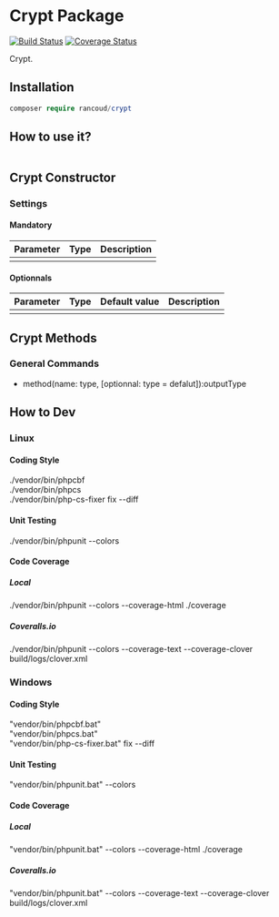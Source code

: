 # Crypt Package

[![Build Status](https://travis-ci.org/rancoud/Crypt.svg?branch=master)](https://travis-ci.org/rancoud/Crypt) [![Coverage Status](https://coveralls.io/repos/github/rancoud/Crypt/badge.svg?branch=master)](https://coveralls.io/github/rancoud/Crypt?branch=master)

Crypt.  

## Installation
```php
composer require rancoud/crypt
```

## How to use it?
```php

```

## Crypt Constructor
### Settings
#### Mandatory
| Parameter | Type | Description |
| --- | --- | --- |
|  |  |  |

#### Optionnals
| Parameter | Type | Default value | Description |
| --- | --- | --- | --- |
|  |  |  |  |

## Crypt Methods
### General Commands  
* method(name: type, [optionnal: type = defalut]):outputType  


## How to Dev
### Linux
#### Coding Style
./vendor/bin/phpcbf  
./vendor/bin/phpcs  
./vendor/bin/php-cs-fixer fix --diff  
#### Unit Testing
./vendor/bin/phpunit --colors  
#### Code Coverage
##### Local
./vendor/bin/phpunit --colors --coverage-html ./coverage
##### Coveralls.io
./vendor/bin/phpunit --colors --coverage-text --coverage-clover build/logs/clover.xml  

### Windows
#### Coding Style
"vendor/bin/phpcbf.bat"  
"vendor/bin/phpcs.bat"  
"vendor/bin/php-cs-fixer.bat" fix --diff   
#### Unit Testing
"vendor/bin/phpunit.bat" --colors  
#### Code Coverage
##### Local
"vendor/bin/phpunit.bat" --colors --coverage-html ./coverage
##### Coveralls.io
"vendor/bin/phpunit.bat" --colors --coverage-text --coverage-clover build/logs/clover.xml  